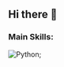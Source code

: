 ## Hi there 👋

<!--
**carloscesar96/carloscesar96** is a ✨ _special_ ✨ repository because its `README.md` (this file) appears on your GitHub profile.

Here are some ideas to get you started:

- 🔭 I’m currently working on ...
- 🌱 I’m currently learning ...
- 👯 I’m looking to collaborate on ...
- 🤔 I’m looking for help with ...
- 💬 Ask me about ...
- 📫 How to reach me: ...
- 😄 Pronouns: ...
- ⚡ Fun fact: ...
-->
### Main Skills:
![Python](https://www.google.com/imgres?q=python&imgurl=https%3A%2F%2Fi0.wp.com%2Fjunilearning.com%2Fwp-content%2Fuploads%2F2020%2F06%2Fpython-programming-language.webp%3Ffit%3D1920%252C1920%26ssl%3D1&imgrefurl=https%3A%2F%2Fjunilearning.com%2Fblog%2Fguide%2Fwhat-is-python-101-for-students%2F&docid=qRxpxiqPRXCuJM&tbnid=fPDSxZuCSjd-gM&vet=12ahUKEwj96sOOtceMAxW_SjABHf4UIKQQM3oECBYQAA..i&w=1920&h=1920&hcb=2&ved=2ahUKEwj96sOOtceMAxW_SjABHf4UIKQQM3oECBYQAA&);

